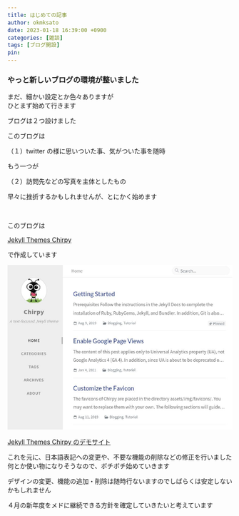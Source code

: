 ```yaml
---
title: はじめての記事
author: okmksato
date: 2023-01-18 16:39:00 +0900
categories: [雑談]
tags: [ブログ開設]
pin: 
---
```


### やっと新しいブログの環境が整いました

まだ、細かい設定とか色々ありますが  
ひとまず始めて行きます  

ブログは２つ設けました

このブログは

（１）twitter の様に思いついた事、気がついた事を随時

もう一つが

（２）訪問先などの写真を主体としたもの

早々に挫折するかもしれませんが、とにかく始めます

<br />

このブログは

[Jekyll Themes Chirpy](http://jekyllthemes.org/themes/jekyll-theme-chirpy/)

で作成しています

![Jekyll Themes Chirpy のデモサイト](../assets/images/2023-01-15-chirpy-demo.jpg)

[Jekyll Themes Chirpy のデモサイト](https://chirpy.cotes.page/)

これを元に、日本語表記への変更や、不要な機能の削除などの修正を行いました  
何とか使い物になりそうなので、ボチボチ始めていきます  
  
デザインの変更、機能の追加・削除は随時行ないますのでしばらくは安定しないかもしれません  

４月の新年度をメドに継続できる方針を確定していきたいと考えています
